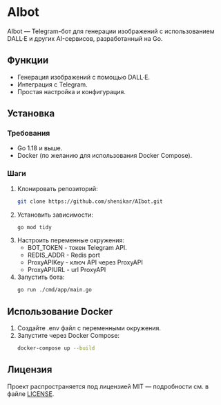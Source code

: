 # AIbot

AIbot — Telegram-бот для генерации изображений с использованием DALL·E и других AI-сервисов, разработанный на Go.

## Функции

- Генерация изображений с помощью DALL·E.
- Интеграция с Telegram.
- Простая настройка и конфигурация.

## Установка

### Требования

- Go 1.18 и выше.
- Docker (по желанию для использования Docker Compose).

### Шаги

1. Клонировать репозиторий:
   ```bash
   git clone https://github.com/shenikar/AIbot.git
2. Установить зависимости:
    ```bash
    go mod tidy
    ```
3. Настроить переменные окружения:
    - BOT_TOKEN -  токен Telegram API.
    - REDIS_ADDR - Redis port
    - ProxyAPIKey -  ключ API через ProxyAPI
    - ProxyAPIURL - url ProxyAPI
4. Запустить бота:
    ```bash
    go run ./cmd/app/main.go
    ```

## Использование Docker

1. Создайте .env файл с переменными окружения.
2. Запустите через Docker Compose:
    ```bash
    docker-compose up --build
    ```
## Лицензия
Проект распространяется под лицензией MIT — подробности см. в файле [LICENSE](LICENSE).